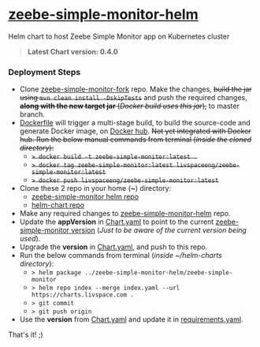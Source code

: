 # [zeebe-simple-monitor-helm](https://github.com/livspaceeng/zeebe-simple-monitor-helm)

Helm chart to host Zeebe Simple Monitor app on Kubernetes cluster
> **Latest Chart version: 0.4.0**

### Deployment Steps
- Clone [zeebe-simple-monitor-fork](https://github.com/livspaceeng/zeebe-simple-monitor) repo. Make the changes, ~~build the jar using `mvn clean install -DskipTests`~~ and push the required changes, ~~**along with the new target jar** (_Docker build uses this jar_),~~ to master branch.
- [Dockerfile](https://github.com/livspaceeng/zeebe-simple-monitor/blob/master/Dockerfile) will trigger a multi-stage build, to build the source-code and generate Docker image, on [Docker hub](https://hub.docker.com/repository/docker/livspaceeng/zeebe-simple-monitor). ~~Not yet integrated with Docker hub. Run the below manual commands from terminal (*inside the cloned directory*):~~
  + ~~`> docker build -t zeebe-simple-monitor:latest .`~~
  + ~~`> docker tag zeebe-simple-monitor:latest livspaceeng/zeebe-simple-monitor:latest`~~
  + ~~`> docker push livspaceeng/zeebe-simple-monitor:latest`~~
- Clone these 2 repo in your home (**~**) directory:
  + [zeebe-simple-monitor helm repo](https://github.com/livspaceeng/zeebe-simple-monitor-helm)
  + [helm-chart repo](https://github.com/livspaceeng/helm-charts)
- Make any required changes to [zeebe-simple-monitor-helm](https://github.com/livspaceeng/zeebe-simple-monitor-helm) repo.
- Update the **appVersion** in [Chart.yaml](./zeebe-simple-monitor/Chart.yaml) to point to the current [zeebe-simple-monitor version](https://github.com/livspaceeng/zeebe-simple-monitor/blob/master/pom.xml) (*Just to be aware of the current version being used*).
- Upgrade the **version** in [Chart.yaml](./zeebe-simple-monitor/Chart.yaml), and push to this repo.
- Run the below commands from terminal (*inside ~/helm-charts directory*):
  + `> helm package ../zeebe-simple-monitor-helm/zeebe-simple-monitor`
  + `> helm repo index --merge index.yaml --url https://charts.livspace.com .`
  + `> git commit`
  + `> git push origin`
- Use the **version** from [Chart.yaml](./zeebe-simple-monitor/Chart.yaml) and update it in [requirements.yaml](https://bitbucket.org/livspaceeng/environment-jx-dev/src/master/env/requirements.yaml).

That's it! ;)
